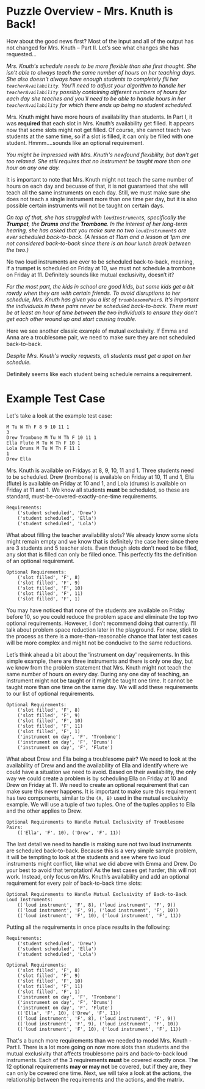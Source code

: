 # Puzzle Overview - Mrs. Knuth is Back!

How about the good news first? Most of the input and all of the output has not changed for Mrs. Knuth – Part II. Let’s see what changes she has requested…

_Mrs. Knuth's schedule needs to be more flexible than she first thought. She isn't able to always teach the same number of hours on her teaching days. She also doesn't always have enough students to completely fill her `teacherAvailability`. You'll need to adjust your algorithm to handle her `teacherAvailability` possibly containing different numbers of hours for each day she teaches and you'll need to be able to handle hours in her `teacherAvailability` for which there ends up being no student scheduled._

Mrs. Knuth might have more hours of availability than students. In Part I, it was __required__ that each slot in Mrs. Knuth’s availability get filled. It appears now that some slots might not get filled. Of course, she cannot teach two students at the same time, so if a slot is filled, it can only be filled with one student. Hmmm….sounds like an optional requirement.

_You might be impressed with Mrs. Knuth's newfound flexibility, but don't get too relaxed. She still requires that no instrument be taught more than one hour on any one day._

It is important to note that Mrs. Knuth might not teach the same number of hours on each day and becuase of that, it is not guaranteed that she will teach all the same instruments on each day. Still, we must make sure she does not teach a single instrument more than one time per day, but it is also possible certain instruments will not be taught on certain days.

_On top of that, she has struggled with `loudInstrument`s, specifically the __Trumpet__, the __Drums__ and the __Trombone__. In the interest of her long-term hearing, she has asked that you make sure no two `loudInstrument`s are ever scheduled back-to-back. (A lesson at 11am and a lesson at 1pm are not considered back-to-back since there is an hour lunch break between the two.)_

No two loud instruments are ever to be scheduled back-to-back, meaning, if a trumpet is scheduled on Friday at 10, we must not schedule a trombone on Friday at 11. Definitely sounds like mutual exclusivity, doesn’t it?

_For the most part, the kids in school are good kids, but some kids get a bit rowdy when they are with certain friends. To avoid disruptions to her schedule, Mrs. Knuth has given you a list of `troublesomePair`s. It's important the individuals in these pairs never be scheduled back-to-back. There must be at least an hour of time between the two individuals to ensure they don't get each other wound up and start causing trouble._

Here we see another classic example of mutual exclusivity. If Emma and Anna are a troublesome pair, we need to make sure they are not scheduled back-to-back.

_Despite Mrs. Knuth's wacky requests, all students must get a spot on her schedule._

Definitely seems like each student being schedule remains a requirement.

# Example Test Case

Let's take a look at the example test case:

```text
M Tu W Th F 8 9 10 11 1
3
Drew Trombone M Tu W Th F 10 11 1
Ella Flute M Tu W Th F 10 1
Lola Drums M Tu W Th F 11 1
1
Drew Ella
```

Mrs. Knuth is available on Fridays at 8, 9, 10, 11 and 1. Three students need to be scheduled. Drew (trombone) is available on Friday at 10, 11 and 1, Ella (flute) is available on Friday at 10 and 1, and Lola (drums) is available on Friday at 11 and 1. We know all students __must__ be scheduled, so these are standard, must-be-covered-exactly-one-time requirements.

```
Requirements:
    ('student scheduled', 'Drew')
    ('student scheduled', 'Ella')
    ('student scheduled', 'Lola')
```

What about filling the teacher availability slots? We already know some slots might remain empty and we know that is definitely the case here since there are 3 students and 5 teacher slots. Even though slots don’t need to be filled, any slot that is filled can only be filled once. This perfectly fits the definition of an optional requirement.

```
Optional Requirements:
    ('slot filled', 'F', 8)
    ('slot filled', 'F', 9)
    ('slot filled', 'F', 10)
    ('slot filled', 'F', 11)
    ('slot filled', 'F', 1)
```

You may have noticed that none of the students are available on Friday before 10, so you could reduce the problem space and eliminate the top two optional requirements. However, I don’t recommend doing that currently. I’ll talk about problem space reduction later in the playground. For now, stick to the process as there is a more-than-reasonable chance that later test cases will be more complex and might not be conducive to the same reductions.

Let’s think ahead a bit about the 'instrument on day' requirements. In this simple example, there are three instruments and there is only one day, but we know from the problem statement that Mrs. Knuth might not teach the same number of hours on every day. During any one day of teaching, an instrument might not be taught or it might be taught one time. It cannot be taught more than one time on the same day. We will add these requirements to our list of optional requirements.

```
Optional Requirements:
    ('slot filled', 'F', 8)
    ('slot filled', 'F', 9)
    ('slot filled', 'F', 10)
    ('slot filled', 'F', 11)
    ('slot filled', 'F', 1)
    ('instrument on day', 'F', 'Trombone')
    ('instrument on day', 'F', 'Drums')
    ('instrument on day', 'F', 'Flute')
```

What about Drew and Ella being a troublesome pair? We need to look at the availability of Drew and and the availability of Ella and identify where we could have a situation we need to avoid. Based on their availability, the only way we could create a problem is by scheduling Ella on Friday at 10 and Drew on Friday at 11. We need to create an optional requirement that can make sure this never happens. It is important to make sure this requirement has two components, similar to the `(A, B)` used in the mutual exclusivity example. We will use a tuple of two tuples. One of the tuples applies to Ella and the other applies to Drew.

```text
Optional Requirements to Handle Mutual Exclusivity of Troublesome Pairs:
    (('Ella', 'F', 10), ('Drew', 'F', 11))
```

The last detail we need to handle is making sure not two loud instruments are scheduled back-to-back. Because this is a very simple sample problem, it will be tempting to look at the students and see where two loud instruments might conflict, like what we did above with Emma and Drew. Do your best to avoid that temptation! As the test cases get harder, this will not work. Instead, only focus on Mrs. Knuth’s availability and add an optional requirement for every pair of back-to-back time slots:

```text
Optional Requirements to Handle Mutual Exclusivity of Back-to-Back Loud Instruments:
    (('loud instrument', 'F', 8), ('loud instrument', 'F', 9))
    (('loud instrument', 'F', 9), ('loud instrument', 'F', 10))
    (('loud instrument', 'F', 10), ('loud instrument', 'F', 11))
```

Putting all the requirements in once place results in the following:

```text
Requirements:
    ('student scheduled', 'Drew')
    ('student scheduled', 'Ella')
    ('student scheduled', 'Lola')

Optional Requirements:
    ('slot filled', 'F', 8)
    ('slot filled', 'F', 9)
    ('slot filled', 'F', 10)
    ('slot filled', 'F', 11)
    ('slot filled', 'F', 1)
    ('instrument on day', 'F', 'Trombone')
    ('instrument on day', 'F', 'Drums')
    ('instrument on day', 'F', 'Flute')
    (('Ella', 'F', 10), ('Drew', 'F', 11))
    (('loud instrument', 'F', 8), ('loud instrument', 'F', 9))
    (('loud instrument', 'F', 9), ('loud instrument', 'F', 10))
    (('loud instrument', 'F', 10), ('loud instrument', 'F', 11))
```

That's a bunch more requirements than we needed to model Mrs. Knuth - Part I. There is a lot more going on now more slots than students and the mutual exclusivity that affects troublesome pairs and back-to-back loud instruments. Each of the 3 requirements __must__ be covered exactly once. The 12 optional requirements __may or may not__ be covered, but if they are, they can only be covered one time. Next, we will take a look at the actions, the relationship between the requirements and the actions, and the matrix.
